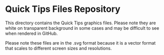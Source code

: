 # Quick Tips Files Repository

This directory contains the Quick Tips graphics files.  Please note they are white on transparent background in some cases and may be difficult to see when rendered in GitHub.

Please note these files are in the .svg format because it is a vector format that scales to different screen sizes and resolutions.
